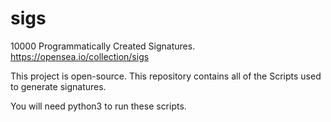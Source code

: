 # sigs

10000 Programmatically Created Signatures.
https://opensea.io/collection/sigs

This project is open-source. This repository contains all of the Scripts used to generate signatures.

You will need python3 to run these scripts.
